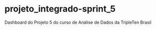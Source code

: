 # projeto_integrado-sprint_5
Dashboard do Projeto 5 do curso de Análise de Dados da TripleTen Brasil
